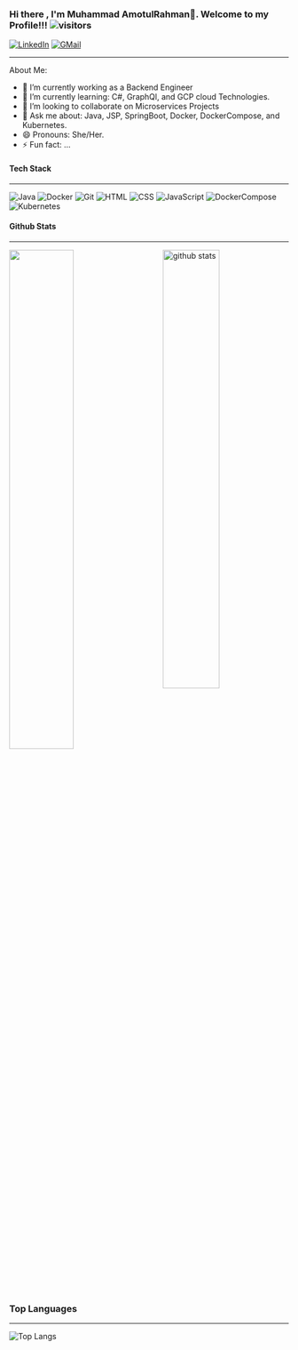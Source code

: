### Hi there , I'm Muhammad AmotulRahman👋. Welcome to my Profile!!! ![visitors](https://visitor-badge.glitch.me/badge?page_id=page.id)

[![LinkedIn](https://img.shields.io/badge/LinkedIn-blue)](https://www.linkedin.com/in/muhammad-amotul)
[![GMail](https://img.shields.io/badge/GMail-red)](ridamot123@gmail.com)

---

About Me:

- 🔭 I’m currently working as a Backend Engineer
- 🌱 I’m currently learning: C#, GraphQl, and GCP cloud Technologies.
- 👯 I’m looking to collaborate on Microservices Projects
- 💬 Ask me about: Java, JSP, SpringBoot, Docker, DockerCompose, and Kubernetes.
- 😄 Pronouns: She/Her.
- ⚡ Fun fact: ...

#### Tech Stack
---

![Java]()
![Docker](https://camo.githubusercontent.com/4d015bf250194995d899a5d2b90babf1afc4458c1589b93e58fdfa4119749a49/68747470733a2f2f696d672e736869656c64732e696f2f62616467652f2d446f636b65722d3436613266313f7374796c653d666c61742d737175617265266c6f676f3d646f636b6572266c6f676f436f6c6f723d7768697465)
![Git](https://camo.githubusercontent.com/561f3d4fd727fcca82984c91a65eca069ff34a435072158f6947c4ca52370eae/68747470733a2f2f696d672e736869656c64732e696f2f62616467652f2d4769742d4630353033323f7374796c653d666c61742d737175617265266c6f676f3d676974266c6f676f436f6c6f723d7768697465)
![HTML](https://camo.githubusercontent.com/0c3a16a22ae058cfe38a06dc9ea16404cf006409262f547c9ccfa3ec8b30f71e/68747470733a2f2f696d672e736869656c64732e696f2f62616467652f2d48544d4c352d4533344632363f7374796c653d666c61742d737175617265266c6f676f3d68746d6c35266c6f676f436f6c6f723d7768697465)
![CSS](https://camo.githubusercontent.com/a1c5c6c0eea6a438a5fe1f7d2caa98fdb5f970dca3384cdc1a8aaddbe70941bb/68747470733a2f2f696d672e736869656c64732e696f2f62616467652f4353532532302d2532333135373242362e7376673f7374796c653d666c61742d737175617265266c6f676f3d63737333266c6f676f436f6c6f723d7768697465)
![JavaScript](https://camo.githubusercontent.com/049c45ef525cbc9895c5b9a0acbf64fa23bd69070632fffcc7065812a61f2a44/68747470733a2f2f696d672e736869656c64732e696f2f62616467652f4a6176615363726970742532302d2532334637444631452e7376673f7374796c653d666c61742d737175617265266c6f676f3d6a617661736372697074266c6f676f436f6c6f723d626c61636b)
![DockerCompose]()
![Kubernetes]()


#### Github Stats
---

<img src="https://github-readme-streak-stats.herokuapp.com/?user=Kajol232&theme=dark" width="48%" > <img src="https://github-readme-stats.vercel.app/api?username=Kajol232&show_icons=true&theme=gotham" alt="github stats" width="45%" align="right"/>

### Top Languages
---

 ![Top Langs](https://github-readme-stats.vercel.app/api/top-langs/?username=Kajol232&layout=compact)
